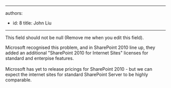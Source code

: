 

---
authors:
  - id: 8
    title: John Liu
---




<span class='intro'> This field should not be null (Remove me when you edit this field). </span>

Microsoft recognised this problem, and in SharePoint 2010 line up, they added an additional &quot;SharePoint 2010 for Internet Sites&quot; licenses for standard and enterpise features.&#160;<br>
<br>
Microsoft has yet to release pricings for SharePoint 2010 - but we can expect the internet sites for standard SharePoint Server to be highly comparable.



